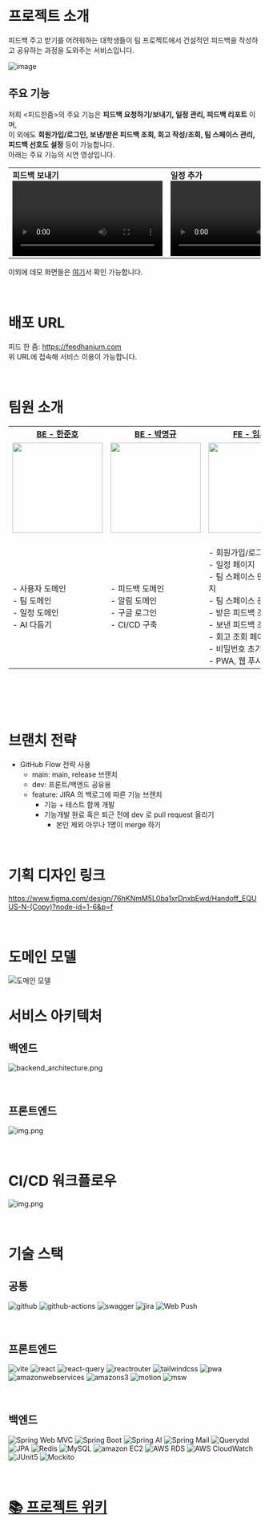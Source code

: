 # 프로젝트 소개
피드백 주고 받기를 어려워하는 대학생들이 팀 프로젝트에서 건설적인 피드백을 작성하고 공유하는 과정을 도와주는 서비스입니다.

![image](https://github.com/user-attachments/assets/cca47e96-12f7-4c30-88ec-a1a07b2eea21)

## 주요 기능
저희 <피드한줌>의 주요 기능은 **피드백 요청하기/보내기, 일정 관리, 피드백 리포트** 이며, <br>
이 외에도 **회원가입/로그인, 보낸/받은 피드백 조회, 회고 작성/조회, 팀 스페이스 관리, 피드백 선호도 설정** 등이 가능합니다. <br>
아래는 주요 기능의 시연 영상입니다.

<table>
<tr>
<td><b>피드백 보내기</b><br><video src="https://github.com/user-attachments/assets/993102a0-bad2-40e1-9e85-b79e5b4b12d8" ></video>
<td><b>일정 추가</b><br><video src="https://github.com/user-attachments/assets/ec202737-1815-41c5-aba3-3688374c839e" ></video>
<td><b>피드백 리포트를 포함한 마이페이지 기능</b><br><video src="https://github.com/user-attachments/assets/42de714d-d610-44b3-a638-8e718f611981" ></video>
</table>

이외에 데모 화면들은 [여기](https://github.com/softeer5th/Team5-EQUUS-N/wiki/%EB%8D%B0%EB%AA%A8-%ED%99%94%EB%A9%B4)서 확인 가능합니다.

<br>


# 배포 URL
피드 한 줌: https://feedhanjum.com <br>
위 URL에 접속해 서비스 이용이 가능합니다.

<br>

# 팀원 소개

<table>
<tbody><tr>
    <td width="25%" align="center"><a href="https://github.com/GoGradually"><b>BE - 한준호</b></a></td>
    <td width="25%" align="center"><a href="https://github.com/vvsos1"><b>BE - 박명규</b></a></td>
    <td width="25%" align="center"><a href="https://github.com/lsj1137"><b>FE - 임세준</b></a></td>
    <td width="25%" align="center"><a href="https://github.com/hammsik"><b>FE - 백현식</b></a></td>
</tr>
<tr>
<td align="center"><a href="https://github.com/GoGradually"><img src="https://avatars.githubusercontent.com/u/62929862?v=4" width="180px;" alt=""/><br /></a><br />
<td align="center"><a href="https://github.com/vvsos1"><img src="https://avatars.githubusercontent.com/u/26290830?v=4" width="180px;" alt=""/><br /></a><br />
<td align="center"><a href="https://github.com/lsj1137"><img src="https://avatars.githubusercontent.com/u/57708892?v=44" width="180px;" alt=""/><br /></a><br />
<td align="center"><a href="https://github.com/hammsik"><img src="https://avatars.githubusercontent.com/u/116339092?v=4" width="180px;" alt=""/><br /></a><br />
</td>
</tr>
<tr>
    <td align="start">- 사용자 도메인<br>- 팀 도메인<br>- 일정 도메인<br>- AI 다듬기 </td>
    <td align="start">- 피드백 도메인<br>- 알림 도메인<br>- 구글 로그인<br>- CI/CD 구축</td>
    <td align="start">- 회원가입/로그인 페이지<br>- 일정 페이지<br>- 팀 스페이스 만들기 페이지<br>- 팀 스페이스 관리 페이지<br>- 받은 피드백 조회 페이지<br>- 보낸 피드백 조회 페이지<br>- 회고 조회 페이지<br>- 비밀번호 초기화 페이지<br>- PWA, 웹 푸시알림</td>
    <td align="start">- 메인 페이지<br>- 피드백 보내기 페이지<br>- 피드백 요청하기 페이지<br>- 마이페이지<br>- 프로필 수정 페이지<br>- 피드백 리포트 페이지<br>- API 모듈화 및 Mocking</td></tr>
</tbody>
</table>
<br/>

<table>
</table>

<br>

# 브랜치 전략

- GitHub Flow 전략 사용
    - main: main, release 브랜치
    - dev: 프론트/백엔드 공유용
    - feature: JIRA 의 백로그에 따른 기능 브랜치
        - 기능 + 테스트 함께 개발
        - 기능개발 완료 혹은 퇴근 전에 dev 로 pull request 올리기
            - 본인 제외 아무나 1명이 merge 하기

<br>

# 기획 디자인 링크

https://www.figma.com/design/76hKNmM5L0ba1xrDnxbEwd/Handoff_EQUUS-N-(Copy)?node-id=1-6&p=f

<br>

# 도메인 모델
![도메인 모델](./docs/domain_model.png)

# 서비스 아키텍처

## 백엔드
![backend_architecture.png](docs/backend_architecture.png)

<br>

## 프론트엔드
![img.png](docs/frontend_architecture.png)

<br>

# CI/CD 워크플로우
![img.png](docs/ci_cd_workflow.png)

<br>

# 기술 스택
## 공통

![github](https://img.shields.io/badge/github-181717?style=for-the-badge&logo=github&logoColor=white)
![github-actions](https://img.shields.io/badge/github%20actions-2088FF?style=for-the-badge&logo=github-actions&logoColor=white)
![swagger](https://img.shields.io/badge/swagger-85EA2D?style=for-the-badge&logo=swagger&logoColor=black)
![jira](https://img.shields.io/badge/jira-0052CC?style=for-the-badge&logo=jira&logoColor=white)
![Web Push](https://img.shields.io/badge/Web%20Push-000000?style=for-the-badge)

<br>

## 프론트엔드
![vite](https://img.shields.io/badge/vite-646CFF?style=for-the-badge&logo=vite&logoColor=yellow)
![react](https://img.shields.io/badge/react-61DAFB?style=for-the-badge&logo=react&logoColor=black)
![react-query](https://img.shields.io/badge/reactquery-FF4154?style=for-the-badge&logo=reactquery&logoColor=white)
![reactrouter](https://img.shields.io/badge/reactrouter-CA4245?style=for-the-badge&logo=reactrouter&logoColor=white)
![tailwindcss](https://img.shields.io/badge/tailwindcss-06B6D4?style=for-the-badge&logo=tailwindcss&logoColor=white)
![pwa](https://img.shields.io/badge/pwa-5A0FC8?style=for-the-badge&logo=pwa&logoColor=white)
![amazonwebservices](https://img.shields.io/badge/cloudfront-232F3E?style=for-the-badge&logo=amazonwebservices&logoColor=orange)
![amazons3](https://img.shields.io/badge/amazons3-569A31?style=for-the-badge&logo=amazons3&logoColor=white)
![motion](https://img.shields.io/badge/motion-0055FF?style=for-the-badge&logo=framer&logoColor=white)
![msw](https://img.shields.io/badge/mockserviceworker-FF6A33?style=for-the-badge&logo=mockserviceworker&logoColor=white)


<br>


## 백엔드
![Spring Web MVC](https://img.shields.io/badge/Spring%20Web%20MVC-%236DB33F?style=for-the-badge&logo=spring&logoColor=white)
![Spring Boot](https://img.shields.io/badge/Spring%20Boot-%236DB33F?style=for-the-badge&logo=springboot&logoColor=white)
![Spring AI](https://img.shields.io/badge/Spring%20AI-%236DB33F?style=for-the-badge&logo=spring&logoColor=white)
![Spring Mail](https://img.shields.io/badge/Spring%20Mail-%236DB33F?style=for-the-badge&logo=spring&logoColor=white)
![Querydsl](https://img.shields.io/badge/Querydsl-009688?style=for-the-badge)
![JPA](https://img.shields.io/badge/JPA-5C5C5C?style=for-the-badge&logo=hibernate&logoColor=white)
![Redis](https://img.shields.io/badge/Redis-%23DC382D?style=for-the-badge&logo=redis&logoColor=white)
![MySQL](https://img.shields.io/badge/MySQL-%234479A1?style=for-the-badge&logo=mysql&logoColor=white)
![amazon EC2](https://img.shields.io/badge/EC2-%23FF9900?style=for-the-badge&logo=amazon-ec2&logoColor=white)
![AWS RDS](https://img.shields.io/badge/RDS-%23FF9900?style=for-the-badge&logo=amazon-rds&logoColor=white)
![AWS CloudWatch](https://img.shields.io/badge/CloudWatch-%23FF9900?style=for-the-badge&logo=amazon-cloudwatch&logoColor=white)
![JUnit5](https://img.shields.io/badge/JUnit5-25A162?style=for-the-badge&logo=junit5)
![Mockito](https://img.shields.io/badge/mockito-25A162?style=for-the-badge&logo=mocha)

<br>

# [📚 프로젝트 위키](https://github.com/softeer5th/Team5-EQUUS-N/wiki)
